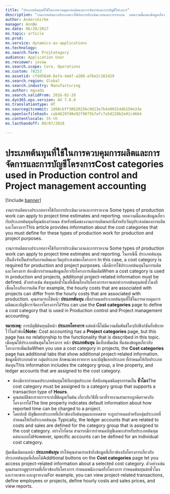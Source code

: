 ```yaml
---
title: "ประเภทต้นทุนที่ใช้ในการควบคุมการผลิตและการจัดการและการบัญชีโครงการ"
description: "งานการผลิตบางประเภทอาจใช้กับการประเมินเวลาและการรายงาน  บทความนี้แสดงข้อมูลเกี่ยวกับประเภทต้นทุนที่คุณต้องกำหนด สำหรับชนิดของงานการผลิตเหล่านี้สำหรับวัตถุประสงค์ของการผลิตและโครงการ"
author: AndersGirke
manager: AnnBe
ms.date: 06/20/2017
ms.topic: article
ms.prod: 
ms.service: dynamics-ax-applications
ms.technology: 
ms.search.form: ProjCategory
audience: Application User
ms.reviewer: josaw
ms.search.scope: Core, Operations
ms.custom: 78253
ms.assetid: cfdd58a0-8afa-4a6f-a208-a76e2c162429
ms.search.region: Global
ms.search.industry: Manufacturing
ms.author: mguada
ms.search.validFrom: 2016-02-28
ms.dyn365.ops.version: AX 7.0.0
ms.translationtype: HT
ms.sourcegitcommit: 1d98cbff30620256c9d13e7b4a90314db150e33e
ms.openlocfilehash: cab4629740e92f9075b7afc7a5d228b2e01c4664
ms.contentlocale: th-th
ms.lasthandoff: 08/07/2018

---
```


# <a name="cost-categories-used-in-production-control-and-project-management-accounting"></a><span data-ttu-id="e04c0-104">ประเภทต้นทุนที่ใช้ในการควบคุมการผลิตและการจัดการและการบัญชีโครงการ</span><span class="sxs-lookup"><span data-stu-id="e04c0-104">Cost categories used in Production control and Project management accounting</span></span>

[!include [banner](../includes/banner.md)]

<span data-ttu-id="e04c0-105">งานการผลิตบางประเภทอาจใช้กับการประเมินเวลาและการรายงาน </span><span class="sxs-lookup"><span data-stu-id="e04c0-105">Some types of production work can apply to project time estimates and reporting.</span></span> <span data-ttu-id="e04c0-106">บทความนี้แสดงข้อมูลเกี่ยวกับประเภทต้นทุนที่คุณต้องกำหนด สำหรับชนิดของงานการผลิตเหล่านี้สำหรับวัตถุประสงค์ของการผลิตและโครงการ</span><span class="sxs-lookup"><span data-stu-id="e04c0-106">This article provides information about the cost categories that you must define for these types of production work for production and project purposes.</span></span>

<span data-ttu-id="e04c0-107">งานการผลิตบางประเภทอาจใช้กับการประเมินเวลาและการรายงาน </span><span class="sxs-lookup"><span data-stu-id="e04c0-107">Some types of production work can apply to project time estimates and reporting.</span></span> <span data-ttu-id="e04c0-108">ในกรณีนี้ ประเภทต้นทุนเป็นสิ่งจำเป็นสำหรับการผลิตและวัตถุประสงค์ของโครงการ </span><span class="sxs-lookup"><span data-stu-id="e04c0-108">In this case, a cost category is required for production and project purposes.</span></span> <span data-ttu-id="e04c0-109">เมื่อมีการใช้ประเภทต้นทุนในการผลิตและโครงการ ต้องมีการกำหนดข้อมูลเกี่ยวกับโครงการเพิ่มเติม</span><span class="sxs-lookup"><span data-stu-id="e04c0-109">When a cost category is used in production and projects, additional project-related information must be defined.</span></span> <span data-ttu-id="e04c0-110">ตัวอย่างเช่น ต้นทุนต่อชั่วโมงที่เชื่อมโยงกับโครงการอาจแตกต่างจากต้นทุนต่อชั่วโมงที่เชื่อมโยงกับการผลิต </span><span class="sxs-lookup"><span data-stu-id="e04c0-110">For example, the hourly costs that are associated with projects can differ from the hourly costs that are associated with production.</span></span> <span data-ttu-id="e04c0-111">คุณสามารถใช้หน้า **ประเภทต้นทุน** เพื่อกำหนดประเภทต้นทุนที่ใช้ในการควบคุมการผลิตและบัญชีการจัดการโครงการได้</span><span class="sxs-lookup"><span data-stu-id="e04c0-111">You can use the **Cost categories** page to define a cost category that is used in Production control and Project management accounting.</span></span> 

<span data-ttu-id="e04c0-112">**หมายเหตุ:** การบัญชีต้นทุนมีหน้า **ประเภทโครงการ** แต่หน้านี้ไม่มีความสัมพันธ์ใดๆกับฟังก์ชันที่อธิบายไว้ในหัวข้อนี้</span><span class="sxs-lookup"><span data-stu-id="e04c0-112">**Note:** Cost accounting has a **Project categories** page, but this page has no relationship to the functionality that is described in this topic.</span></span> <span data-ttu-id="e04c0-113">เมื่อคุณใช้ประเภทต้นทุนในโครงการ หน้า **ประเภทต้นทุน** มีแท็บเพิ่มเติม ที่แสดงข้อมูลเกี่ยวกับโครงการเพิ่มเติม</span><span class="sxs-lookup"><span data-stu-id="e04c0-113">When you use a cost category in projects, the **Cost categories** page has additional tabs that show additional project-related information.</span></span> <span data-ttu-id="e04c0-114">ข้อมูลนี้ประกอบด้วย กลุ่มประเภท ลักษณะของรายการ และบัญชีแยกประเภท ที่กำหนดให้กับประเภทต้นทุน</span><span class="sxs-lookup"><span data-stu-id="e04c0-114">This information includes the category group, a line property, and ledger accounts that are assigned to the cost category.</span></span>

-   <span data-ttu-id="e04c0-115">ต้องมีการกำหนดประเภทต้นทุนให้กับกลุ่มประเภท ที่สนับสนุนชนิดธุรกรรมเป็น **ชั่วโมง**</span><span class="sxs-lookup"><span data-stu-id="e04c0-115">The cost category must be assigned to a category group that supports a transaction type of **Hours**.</span></span>
-   <span data-ttu-id="e04c0-116">คุณสมบัติของรายการจะบ่งชี้ข้อมูลเริ่มต้น เกี่ยวกับวิธีที่เวลาที่รายงานสามารถถูกคิดราคากับโครงการได้</span><span class="sxs-lookup"><span data-stu-id="e04c0-116">The line property indicates default information about how reported time can be charged to a project.</span></span>
-   <span data-ttu-id="e04c0-117">โดยปกติ บัญชีแยกประเภทที่เกี่ยวข้องกับต้นทุนและยอดขาย จะถูกกำหนดสำหรับกลุ่มประเภทที่กำหนดให้กับประเภทต้นทุน </span><span class="sxs-lookup"><span data-stu-id="e04c0-117">Typically, the ledger accounts that are related to costs and sales are defined for the category group that is assigned to the cost category.</span></span> <span data-ttu-id="e04c0-118">อย่างไรก็ตาม สามารถมีการกำหนดบัญชีเฉพาะสำหรับประเภทต้นทุนแต่ละแบบได้</span><span class="sxs-lookup"><span data-stu-id="e04c0-118">However, specific accounts can be defined for an individual cost category.</span></span>

<span data-ttu-id="e04c0-119">ปุ่มเพิ่มเติมบนหน้า **ประเภทต้นทุน** ทำให้คุณสามารถเข้าถึงข้อมูลที่เกี่ยวข้องกับโครงการเกี่ยวกับประเภทต้นทุนที่เลือกได้</span><span class="sxs-lookup"><span data-stu-id="e04c0-119">Additional buttons on the **Cost categories** page let you access project-related information about a selected cost category.</span></span> <span data-ttu-id="e04c0-120">ตัวอย่างเช่น คุณสามารถดูธุรกรรมที่เกี่ยวข้องกับโครงการ กำหนดพนักงานหรือโครงการ กำหนดต้นทุนต่อชั่วโมงและราคาขาย และดูรายงาน</span><span class="sxs-lookup"><span data-stu-id="e04c0-120">For example, you can view project-related transactions, define employees or projects, define hourly costs and sales prices, and view reports.</span></span>





